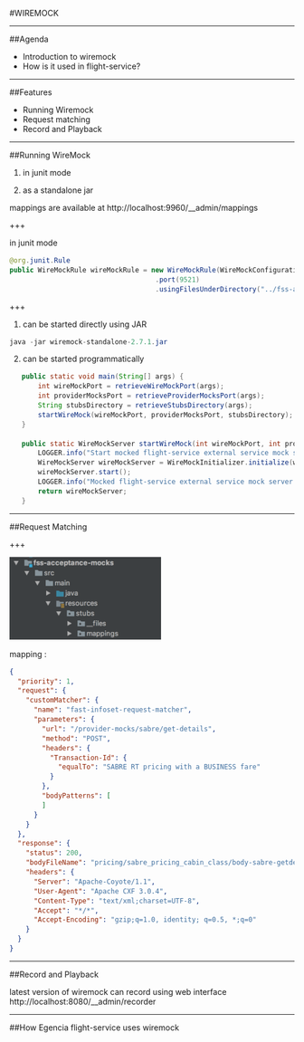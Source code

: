 #WIREMOCK

---
##Agenda

* Introduction to wiremock
* How is it used in flight-service?

---
##Features

* Running Wiremock
* Request matching
* Record and Playback

---

##Running WireMock

1. in junit mode

2. as a standalone jar

mappings are available at http://localhost:9960/__admin/mappings 

+++

in junit mode

```java
@org.junit.Rule
public WireMockRule wireMockRule = new WireMockRule(WireMockConfiguration.options()
                                    .port(9521)
                                    .usingFilesUnderDirectory("../fss-acceptance-mocks/src/main/resources/stubs"));

```

+++

1. can be started directly using JAR
```java
java -jar wiremock-standalone-2.7.1.jar
```
2. can be started programmatically
```java
   public static void main(String[] args) {
       int wireMockPort = retrieveWireMockPort(args);
       int providerMocksPort = retrieveProviderMocksPort(args);
       String stubsDirectory = retrieveStubsDirectory(args);
       startWireMock(wireMockPort, providerMocksPort, stubsDirectory);
   }
    
   public static WireMockServer startWireMock(int wireMockPort, int providerMocksPort, String stubsDirectory) {
       LOGGER.info("Start mocked flight-service external service mock server on port {}", wireMockPort);
       WireMockServer wireMockServer = WireMockInitializer.initialize(wireMockPort, providerMocksPort, stubsDirectory);
       wireMockServer.start();
       LOGGER.info("Mocked flight-service external service mock server successfully started on port {}", wireMockPort);
       return wireMockServer;
   }
```

---

##Request Matching

+++

![mocks and stubs](assets/fileDirectory.PNG)

mapping : 
```json
{
  "priority": 1,
  "request": {
    "customMatcher": {
      "name": "fast-infoset-request-matcher",
      "parameters": {
        "url": "/provider-mocks/sabre/get-details",
        "method": "POST",
        "headers": {
          "Transaction-Id": {
            "equalTo": "SABRE RT pricing with a BUSINESS fare"
          }
        },
        "bodyPatterns": [
        ]
      }
    }
  },
  "response": {
    "status": 200,
    "bodyFileName": "pricing/sabre_pricing_cabin_class/body-sabre-getdetails.xml",
    "headers": {
      "Server": "Apache-Coyote/1.1",
      "User-Agent": "Apache CXF 3.0.4",
      "Content-Type": "text/xml;charset=UTF-8",
      "Accept": "*/*",
      "Accept-Encoding": "gzip;q=1.0, identity; q=0.5, *;q=0"
    }
  }
}
```

---

##Record and Playback

latest version of wiremock can record using web interface http://localhost:8080/__admin/recorder



---

##How Egencia flight-service uses wiremock

